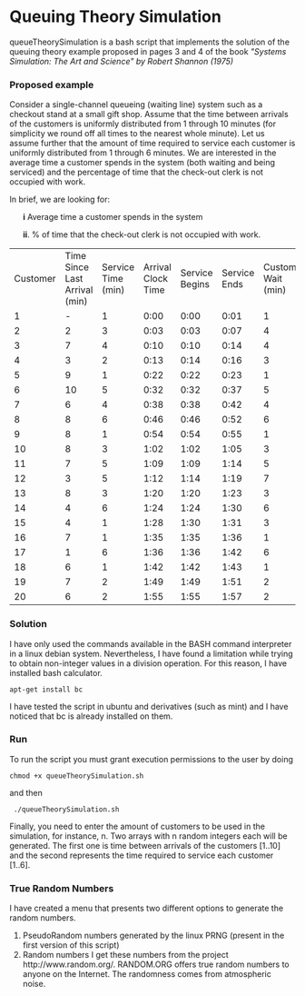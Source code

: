 <h1>Queuing Theory Simulation</h1>

queueTheorySimulation is a bash script that implements the solution of the queuing theory example proposed in pages 3 and 4 of the book <cite>"Systems Simulation: The Art and Science" by Robert Shannon (1975)</cite> 

<h3>Proposed example</h3>

Consider a single-channel queueing (waiting line) system such as a checkout stand at a small gift shop. Assume that
the time between arrivals of the customers is uniformly distributed from 1 through 10 minutes (for simplicity we
round off all times to the nearest whole minute). Let us assume further that the amount of time required to service
each customer is uniformly distributed from 1 through 6 minutes. We are interested in the average time a customer
spends in the system (both waiting and being serviced) and the percentage of time that the check-out clerk is not
occupied with work.


In brief, we are looking for:

<ul>
<b>i</b> Average time a customer spends in the system
</ul>
<ul>
<b>ii</b>. % of time that the check-out clerk is not occupied with work.

</ul>

<table>
<tr>
<td>Customer</td>
  <td>Time Since Last Arrival (min)</td>
  <td>Service Time (min)</td>
  <td>Arrival Clock Time</td>
  <td>Service Begins</td>
  <td>Service Ends</td>
  <td>Customer Wait (min)</td>
  <td>Clerk idle (min)</td>
</tr>
<tr>
<td>1</td>
  <td>-</td>
  <td>1</td>
  <td>0:00</td>
  <td>0:00</td>
  <td>0:01</td>
  <td>1</td>
  <td>0</td>
</tr>
<tr>
<td>2</td>
  <td>2</td>
  <td>3</td>
  <td>0:03</td>
  <td>0:03</td>
  <td>0:07</td>
  <td>4</td>
  <td>2</td>
</tr>
<tr>
<td>3</td>
  <td>7</td>
  <td>4</td>
  <td>0:10</td>
  <td>0:10</td>
  <td>0:14</td>
  <td>4</td>
  <td>3</td>
</tr>
<tr>
<td>4</td>
  <td>3</td>
  <td>2</td>
  <td>0:13</td>
  <td>0:14</td>
  <td>0:16</td>
  <td>3</td>
  <td>0</td>
</tr>
<tr>
<td>5</td>
  <td>9</td>
  <td>1</td>
  <td>0:22</td>
  <td>0:22</td>
  <td>0:23</td>
  <td>1</td>
  <td>6</td>
</tr>
<tr>
<td>6</td>
  <td>10</td>
  <td>5</td>
  <td>0:32</td>
  <td>0:32</td>
  <td>0:37</td>
  <td>5</td>
  <td>9</td>
</tr>
<tr>
<td>7</td>
  <td>6</td>
  <td>4</td>
  <td>0:38</td>
  <td>0:38</td>
  <td>0:42</td>
  <td>4</td>
  <td>1</td>
</tr>
<td>8</td>
  <td>8</td>
  <td>6</td>
  <td>0:46</td>
  <td>0:46</td>
  <td>0:52</td>
  <td>6</td>
  <td>4</td>
</tr>
<tr>
<td>9</td>
  <td>8</td>
  <td>1</td>
  <td>0:54</td>
  <td>0:54</td>
  <td>0:55</td>
  <td>1</td>
  <td>2</td>
</tr>
<tr>
<td>10</td>
  <td>8</td>
  <td>3</td>
  <td>1:02</td>
  <td>1:02</td>
  <td>1:05</td>
  <td>3</td>
  <td>7</td>
</tr>
<tr>
<td>11</td>
  <td>7</td>
  <td>5</td>
  <td>1:09</td>
  <td>1:09</td>
  <td>1:14</td>
  <td>5</td>
  <td>4</td>
</tr>
<td>12</td>
  <td>3</td>
  <td>5</td>
  <td>1:12</td>
  <td>1:14</td>
  <td>1:19</td>
  <td>7</td>
  <td>0</td>
</tr>
<tr>
<td>13</td>
  <td>8</td>
  <td>3</td>
  <td>1:20</td>
  <td>1:20</td>
  <td>1:23</td>
  <td>3</td>
  <td>1</td>
</tr>
<tr>
<td>14</td>
  <td>4</td>
  <td>6</td>
  <td>1:24</td>
  <td>1:24</td>
  <td>1:30</td>
  <td>6</td>
  <td>1</td>
</tr>
<tr>
<td>15</td>
  <td>4</td>
  <td>1</td>
  <td>1:28</td>
  <td>1:30</td>
  <td>1:31</td>
  <td>3</td>
  <td>0</td>
</tr>
<tr>
<td>16</td>
  <td>7</td>
  <td>1</td>
  <td>1:35</td>
  <td>1:35</td>
  <td>1:36</td>
  <td>1</td>
  <td>4</td>
</tr>
<tr>
<td>17</td>
  <td>1</td>
  <td>6</td>
  <td>1:36</td>
  <td>1:36</td>
  <td>1:42</td>
  <td>6</td>
  <td>0</td>
</tr>
<tr>
<td>18</td>
  <td>6</td>
  <td>1</td>
  <td>1:42</td>
  <td>1:42</td>
  <td>1:43</td>
  <td>1</td>
  <td>0</td>
</tr>
<tr>
<td>19</td>
  <td>7</td>
  <td>2</td>
  <td>1:49</td>
  <td>1:49</td>
  <td>1:51</td>
  <td>2</td>
  <td>6</td>
</tr>
<tr>
<td>20</td>
  <td>6</td>
  <td>2</td>
  <td>1:55</td>
  <td>1:55</td>
  <td>1:57</td>
  <td>2</td>
  <td>4</td>
</tr>
</table> 


<h3>Solution</h3>

I have only used the commands available in the BASH command interpreter in a linux debian system. 
Nevertheless, I have found a limitation while trying to obtain non-integer values in a division operation.
For this reason, I have installed bash calculator.<br>

<code>apt-get install bc</code> <br>

I have tested the script in ubuntu and derivatives (such as mint) and I have noticed that bc is already installed
on them.

<h3>Run</h3>

To run the script you must grant execution permissions to the user by doing<br>

<code>chmod +x queueTheorySimulation.sh</code><br>

and then

<code> ./queueTheorySimulation.sh </code>

Finally, you need to enter the amount of customers to be used in the simulation, for instance, n.
Two arrays with n random integers each will be generated. The first one is time between arrivals of the customers [1..10] and the second represents the time required to service each customer [1..6].

<h3>True Random Numbers</h3>

I have created a menu that presents two different options to generate the random numbers. 
<ol>
<li>PseudoRandom numbers generated by the linux PRNG (present in the first version of this script)
<li>Random numbers 
I get these numbers from the project <link>http://www.random.org/</link>. RANDOM.ORG offers true random numbers to anyone on the Internet. The randomness comes from atmospheric noise.
</ol>


